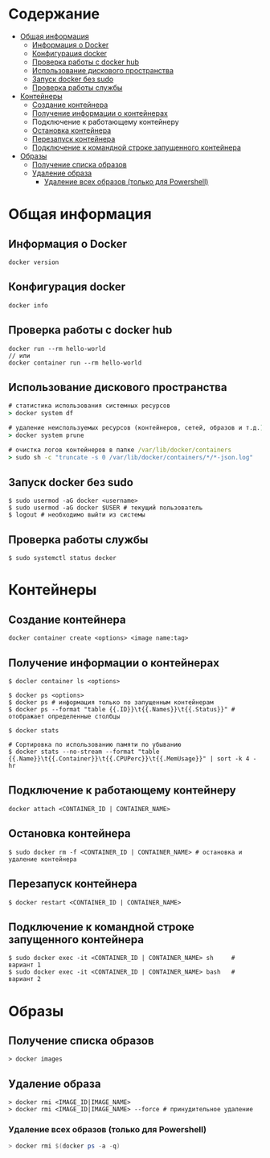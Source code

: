 # Содержание
* [Общая информация](#общая-информация)
  * [Информация о Docker](#информация-о-docker)
  * [Конфигурация docker](#конфигурация-docker)
  * [Проверка работы с docker hub](#проверка-работы-с-docker-hub)
  * [Использование дискового пространства](#использование-дискового-пространства)
  * [Запуск docker без sudo](#запуск-docker-без-sudo)
  * [Проверка работы службы](#проверка-работы-службы)
* [Контейнеры](#контейнеры)
  * [Создание контейнера](#создание-контейнера)
  * [Получение информации о контейнерах](#получение-информации-о-контейнерах)
  * Подключение к работающему контейнеру
  * [Остановка контейнера](#остановка-контейнера)
  * [Перезапуск контейнера](#перезапуск-контейнера)
  * [Подключение к командной строке запущенного контейнера](#подключение-к-командной-строке-запущенного-контейнера)
* [Образы](#образы)
  * [Получение списка образов](#получение-списка-образов)
  * [Удаление образа](#удаление-образа)
    * [Удаление всех образов (только для Powershell)](#удаление-всех-образов-только-для-powershell) 
# Общая информация
## Информация о Docker
```shell
docker version
```
## Конфигурация docker
```shell
docker info
```
## Проверка работы с docker hub
```shell
docker run --rm hello-world
// или
docker container run --rm hello-world
```
## Использование дискового пространства
```cmd
# статистика использования системных ресурсов
> docker system df

# удаление неиспользуемых ресурсов (контейнеров, сетей, образов и т.д.)
> docker system prune

# очистка логов контейнеров в папке /var/lib/docker/containers
> sudo sh -c "truncate -s 0 /var/lib/docker/containers/*/*-json.log"
```
## Запуск docker без sudo
```
$ sudo usermod -aG docker <username>
$ sudo usermod -aG docker $USER # текущий пользователь
$ logout # необходимо выйти из системы
```
## Проверка работы службы
```shell
$ sudo systemctl status docker
```
# Контейнеры
## Создание контейнера
```shell
docker container create <options> <image name:tag>
```
## Получение информации о контейнерах
```shell
$ docler container ls <options>

$ docker ps <options>
$ docker ps # информация только по запущенным контейнерам
$ docker ps --format "table {{.ID}}\t{{.Names}}\t{{.Status}}" # отображает определенные столбцы

$ docker stats

# Сортировка по использованию памяти по убыванию
$ docker stats --no-stream --format "table {{.Name}}\t{{.Container}}\t{{.CPUPerc}}\t{{.MemUsage}}" | sort -k 4 -hr
```
## Подключение к работающему контейнеру
```shell
docker attach <CONTAINER_ID | CONTAINER_NAME>
```
## Остановка контейнера
```shell
$ sudo docker rm -f <CONTAINER_ID | CONTAINER_NAME> # остановка и удаление контейнера
```
## Перезапуск контейнера
```shell
$ docker restart <CONTAINER_ID | CONTAINER_NAME>
```
## Подключение к командной строке запущенного контейнера
```shell
$ sudo docker exec -it <CONTAINER_ID | CONTAINER_NAME> sh     # вариант 1
$ sudo docker exec -it <CONTAINER_ID | CONTAINER_NAME> bash   # вариант 2
```
# Образы
## Получение списка образов
```shell
> docker images
```
## Удаление образа
```shell
> docker rmi <IMAGE_ID|IMAGE_NAME>
> docker rmi <IMAGE_ID|IMAGE_NAME> --force # принудительное удаление
```
### Удаление всех образов (только для Powershell)
```powershell
> docker rmi $(docker ps -a -q)
```
